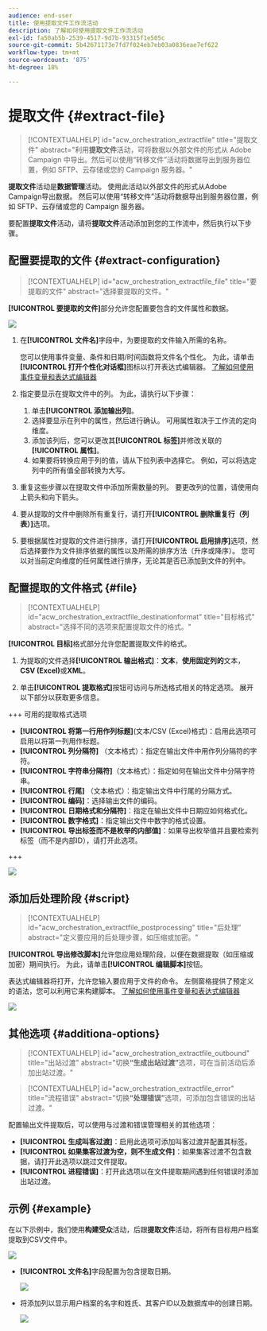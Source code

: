 ```yaml
---
audience: end-user
title: 使用提取文件工作流活动
description: 了解如何使用提取文件工作流活动
exl-id: fa50ab5b-2539-4517-9d7b-93315f1e505c
source-git-commit: 5b42671173e7fd7f024eb7eb03a0836eae7ef622
workflow-type: tm+mt
source-wordcount: '875'
ht-degree: 18%

---
```


# 提取文件 {#extract-file}

>[!CONTEXTUALHELP]
>id="acw_orchestration_extractfile"
>title="提取文件"
>abstract="利用&#x200B;**提取文件**&#x200B;活动，可将数据以外部文件的形式从 Adobe Campaign 中导出。然后可以使用“转移文件”活动将数据导出到服务器位置，例如 SFTP、云存储或您的 Campaign 服务器。"

**提取文件**&#x200B;活动是&#x200B;**数据管理**&#x200B;活动。 使用此活动以外部文件的形式从Adobe Campaign导出数据。 然后可以使用“转移文件”活动将数据导出到服务器位置，例如 SFTP、云存储或您的 Campaign 服务器。

要配置&#x200B;**提取文件**&#x200B;活动，请将&#x200B;**提取文件**&#x200B;活动添加到您的工作流中，然后执行以下步骤。

## 配置要提取的文件 {#extract-configuration}

>[!CONTEXTUALHELP]
>id="acw_orchestration_extractfile_file"
>title="要提取的文件"
>abstract="选择要提取的文件。"

**[!UICONTROL 要提取的文件]**&#x200B;部分允许您配置要包含的文件属性和数据。

![](../assets/extract-file-file.png)

1. 在&#x200B;**[!UICONTROL 文件名]**&#x200B;字段中，为要提取的文件输入所需的名称。

   您可以使用事件变量、条件和日期/时间函数将文件名个性化。 为此，请单击&#x200B;**[!UICONTROL 打开个性化对话框]**&#x200B;图标以打开表达式编辑器。 [了解如何使用事件变量和表达式编辑器](../event-variables.md)

1. 指定要显示在提取文件中的列。 为此，请执行以下步骤：

   1. 单击&#x200B;**[!UICONTROL 添加输出列]**。
   1. 选择要显示在列中的属性，然后进行确认。 可用属性取决于工作流的定向维度。
   1. 添加该列后，您可以更改其&#x200B;**[!UICONTROL 标签]**&#x200B;并修改关联的&#x200B;**[!UICONTROL 属性]**。
   1. 如果要将转换应用于列的值，请从下拉列表中选择它。 例如，可以将选定列中的所有值全部转换为大写。

1. 重复这些步骤以在提取文件中添加所需数量的列。 要更改列的位置，请使用向上箭头和向下箭头。

1. 要从提取的文件中删除所有重复行，请打开&#x200B;**[!UICONTROL 删除重复行（列表）]**&#x200B;选项。

1. 要根据属性对提取的文件进行排序，请打开&#x200B;**[!UICONTROL 启用排序]**&#x200B;选项，然后选择要作为文件排序依据的属性以及所需的排序方法（升序或降序）。 您可以对当前定向维度的任何属性进行排序，无论其是否已添加到文件的列中。

## 配置提取的文件格式 {#file}

>[!CONTEXTUALHELP]
>id="acw_orchestration_extractfile_destinationformat"
>title="目标格式"
>abstract="选择不同的选项来配置提取文件的格式。"

**[!UICONTROL 目标]**&#x200B;格式部分允许您配置提取文件的格式。

1. 为提取的文件选择&#x200B;**[!UICONTROL 输出格式]**：**文本**，**使用固定列的**&#x200B;文本，**CSV (Excel)**&#x200B;或&#x200B;**XML**。

1. 单击&#x200B;**[!UICONTROL 提取格式]**&#x200B;按钮可访问与所选格式相关的特定选项。 展开以下部分以获取更多信息。

+++ 可用的提取格式选项

   * **[!UICONTROL 将第一行用作列标题]**(文本/CSV (Excel)格式)：启用此选项可启用以将第一列用作标题。
   * **[!UICONTROL 列分隔符]** （文本格式）：指定在输出文件中用作列分隔符的字符。
   * **[!UICONTROL 字符串分隔符]**（文本格式）：指定如何在输出文件中分隔字符串。
   * **[!UICONTROL 行尾]** （文本格式）：指定输出文件中行尾的分隔方式。
   * **[!UICONTROL 编码]**：选择输出文件的编码。
   * **[!UICONTROL 日期格式和分隔符]**：指定在输出文件中日期应如何格式化。
   * **[!UICONTROL 数字格式]**：指定输出文件中数字的格式设置。
   * **[!UICONTROL 导出标签而不是枚举的内部值]**：如果导出枚举值并且要检索列标签（而不是内部ID），请打开此选项。

+++

   ![](../assets/extract-file-format.png)

## 添加后处理阶段 {#script}

>[!CONTEXTUALHELP]
>id="acw_orchestration_extractfile_postprocessing"
>title="后处理"
>abstract="定义要应用的后处理步骤，如压缩或加密。"

**[!UICONTROL 导出修改脚本]**&#x200B;允许您应用处理阶段，以便在数据提取（如压缩或加密）期间执行。 为此，请单击&#x200B;**[!UICONTROL 编辑脚本]**&#x200B;按钮。

表达式编辑器将打开，允许您输入要应用于文件的命令。 左侧窗格提供了预定义的语法，您可以利用它来构建脚本。 [了解如何使用事件变量和表达式编辑器](../event-variables.md)

![](../assets/extract-file-script.png)

## 其他选项 {#additiona-options}

>[!CONTEXTUALHELP]
>id="acw_orchestration_extractfile_outbound"
>title="出站过渡"
>abstract="切换&#x200B;**“生成出站过渡”**&#x200B;选项，可在当前活动后添加出站过渡。"

>[!CONTEXTUALHELP]
>id="acw_orchestration_extractfile_error"
>title="流程错误"
>abstract="切换&#x200B;**“处理错误”**&#x200B;选项，可添加包含错误的出站过渡。"

配置输出文件提取后，可以使用与过渡和错误管理相关的其他选项：

* **[!UICONTROL 生成叫客过渡]**：启用此选项可添加叫客过渡并配置其标签。
* **[!UICONTROL 如果集客过渡为空，则不生成文件]**：如果集客过渡不包含数据，请打开此选项以跳过文件提取。
* **[!UICONTROL 进程错误]**：打开此选项以在文件提取期间遇到任何错误时添加出站过渡。

## 示例 {#example}

在以下示例中，我们使用&#x200B;**构建受众**&#x200B;活动，后跟&#x200B;**提取文件**&#x200B;活动，将所有目标用户档案提取到CSV文件中。

![](../assets/extract-file-example.png)

* **[!UICONTROL 文件名]**&#x200B;字段配置为包含提取日期。

  ![](../assets/extract-file-example-name.png)

* 将添加列以显示用户档案的名字和姓氏、其客户ID以及数据库中的创建日期。

  ![](../assets/extract-file-example-columns.png)
